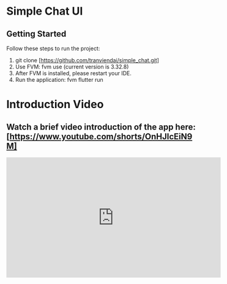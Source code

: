 # Simple Chat UI
## Getting Started
Follow these steps to run the project:
1. git clone [https://github.com/tranviendai/simple_chat.git]
2. Use FVM: fvm use (current version is 3.32.8)
3. After FVM is installed, please restart your IDE.
4. Run the application: fvm flutter run

# Introduction Video
## Watch a brief video introduction of the app here: [https://www.youtube.com/shorts/OnHJIcEiN9M]
<iframe width="560" height="315" src="https://www.youtube.com/shorts/OnHJIcEiN9M" frameborder="0" allow="accelerometer; autoplay; clipboard-write; encrypted-media; gyroscope; picture-in-picture" allowfullscreen></iframe>
